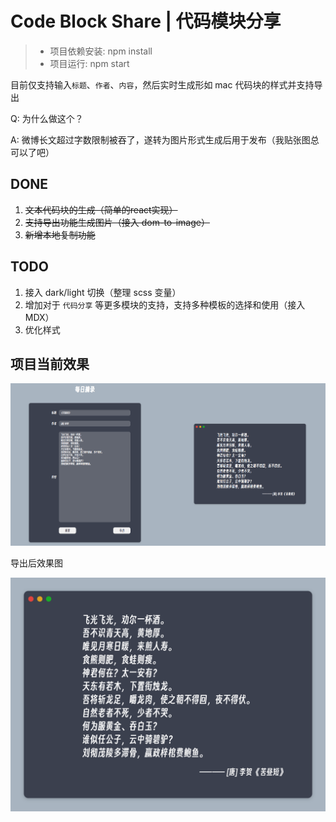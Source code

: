 # Code Block Share | 代码模块分享

> - 项目依赖安装: npm install
> - 项目运行: npm start

目前仅支持输入`标题`、`作者`、`内容`，然后实时生成形如 mac 代码块的样式并支持导出



Q: 为什么做这个？

A: 微博长文超过字数限制被吞了，遂转为图片形式生成后用于发布（我贴张图总可以了吧）



## DONE

1. ~~文本代码块的生成（简单的react实现）~~
2. ~~支持导出功能生成图片（接入 dom-to-image）~~
3. ~~新增本地复制功能~~

## TODO

1. 接入 dark/light 切换（整理 scss 变量）
3. 增加对于 `代码分享` 等更多模块的支持，支持多种模板的选择和使用（接入 MDX）
4. 优化样式

## 项目当前效果

![效果展示](./assets/项目效果图.PNG)

导出后效果图

![效果展示](./assets/导出后效果图.png)